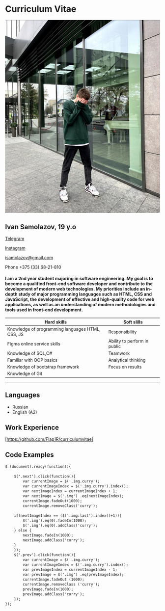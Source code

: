# Curriculum Vitae
![photo](/image/photo_2023-02-21_00-48-34.jpg "My photo")

## Ivan Samolazov, 19 y.o

[Telegram](адрес "https://t.me/flapir")


[Instagram](адрес "https://www.instagram.com/flap1r/")

isamolazov@gmail.com

Phone +375 (33) 68-21-810

#### I am a 2nd year student majoring in software engineering. My goal is to become a qualified front-end software developer and contribute to the development of modern web technologies. My priorities include an in-depth study of major programming languages such as HTML, CSS and JavaScript, the development of effective and high-quality code for web applications, as well as an understanding of modern methodologies and tools used in front-end development.

|Hard skills| Soft slills|
|-------------|------------|
|Knowledge of programming languages HTML, CSS, JS|Responsibility|
|Figma online service skills|Ability to perform in public|
|Knowledge of SQL,C#|Teamwork|
|Familiar with OOP basics|Analytical thinking|
|Knowledge of bootstrap framework|Focus on results|
|Knowledge of Git|    |

***

## Languages
* Russian
* English (A2)

## Work Experience
[https://github.com/Flap1R/curriculumvitae]

## Code Examples
```
$ (document).ready(function(){
   
    $('.next').click(function(){
        var currentImage = $('.img.curry');
        var currentImageIndex = $('.img.curry').index();
        var nextImageIndex = currentImageIndex + 1;
        var nextImage = $('.img') .eq(nextImageIndex);
        currentImage.fadeOut(1000);
        currentImage.removeClass('curry');
    
    if(nextImageIndex == ($('.img:last').index()+1)){
        $('.img').eq(0).fadeIn(1000);
        $('.img').eq(0).addClass('curry');
    } else {
        nextImage.fadeIn(1000);
        nextImage.addClass('curry');
    }
    });
    $('.prev').click(function(){
        var currentImage = $('.img.curry');
        var currentImageIndex = $('.img.curry').index();
        var prevImageIndex = currentImageIndex - 1;
        var prevImage = $('.img') .eq(prevImageIndex);
        currentImage.fadeOut (1000);
        currentImage.removeClass ('curry');
        prevImage.fadeIn(1000);
        prevImage.addClass('curry');
    });
});
```

